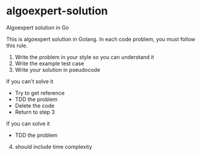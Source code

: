 # algoexpert-solution
Algoexpert solution in Go

This is algoexpert solution in Golang. In each code problem, you must follow this rule.

1. Write the problem in your style so you can understand it
2. Write the example test case
3. Write your solution in pseudocode

If you can't solve it
- Try to get reference
- TDD the problem
- Delete the code
- Return to step 3

If you can solve it
- TDD the problem

4. should include time complexity